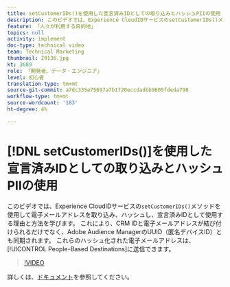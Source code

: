 ```yaml
---
title: setCustomerIDs()を使用した宣言済みIDとしての取り込みとハッシュPIIの使用
description: このビデオでは、Experience CloudIDサービスのsetCustomerIDs()メソッドを使用して電子メールアドレスを取り込み、ハッシュし、宣言済みIDとして使用する理由と方法を学びます。 これにより、CRM IDと電子メールアドレスが結び付けられるだけでなく、Adobe Audience ManagerのUUID（匿名デバイスID）とも同期されます。 これらのハッシュ化された電子メールアドレスは、ユーザーベースの宛先に送信できます。
feature: 「人々が利用する目的地」
topics: null
activity: implement
doc-type: technical video
team: Technical Marketing
thumbnail: 29136.jpg
kt: 3689
role: 「開発者、データ・エンジニア」
level: 初心者
translation-type: tm+mt
source-git-commit: a7dc335e75697a7b1720eccdadbb9605fdeda798
workflow-type: tm+mt
source-wordcount: '183'
ht-degree: 4%

---
```



# [!DNL setCustomerIDs()]を使用した宣言済みIDとしての取り込みとハッシュPIIの使用

このビデオでは、Experience CloudIDサービスの`setCustomerIDs()`メソッドを使用して電子メールアドレスを取り込み、ハッシュし、宣言済みIDとして使用する理由と方法を学びます。 これにより、CRM IDと電子メールアドレスが結び付けられるだけでなく、Adobe Audience ManagerのUUID（匿名デバイスID）とも同期されます。 これらのハッシュ化された電子メールアドレスは、[!UICONTROL People-Based Destinations]に送信できます。

>[!VIDEO](https://video.tv.adobe.com/v/29136/?quality=12)

詳しくは、[ドキュメント](https://docs.adobe.com/content/help/ja-JP/id-service/using/reference/hashing-support.html)を参照してください。
